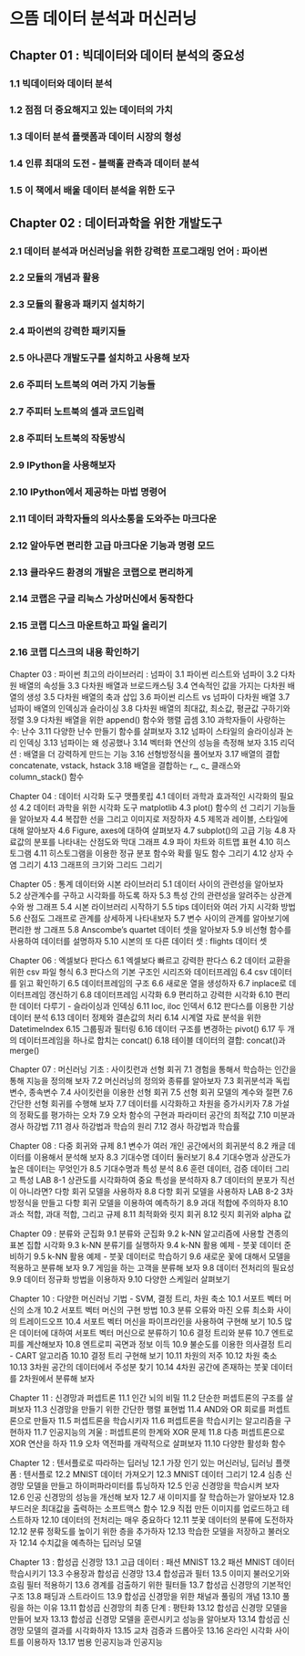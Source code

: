 # 으뜸 데이터 분석과 머신러닝

## Chapter 01 : 빅데이터와 데이터 분석의 중요성
### 1.1 빅데이터와 데이터 분석
### 1.2 점점 더 중요해지고 있는 데이터의 가치
### 1.3 데이터 분석 플랫폼과 데이터 시장의 형성
### 1.4 인류 최대의 도전 - 블랙홀 관측과 데이터 분석
### 1.5 이 책에서 배울 데이터 분석을 위한 도구

## Chapter 02 : 데이터과학을 위한 개발도구
### 2.1 데이터 분석과 머신러닝을 위한 강력한 프로그래밍 언어 : 파이썬
### 2.2 모듈의 개념과 활용
### 2.3 모듈의 활용과 패키지 설치하기
### 2.4 파이썬의 강력한 패키지들
### 2.5 아나콘다 개발도구를 설치하고 사용해 보자
### 2.6 주피터 노트북의 여러 가지 기능들
### 2.7 주피터 노트북의 셀과 코드입력
### 2.8 주피터 노트북의 작동방식
### 2.9 IPython을 사용해보자
### 2.10 IPython에서 제공하는 마법 명령어
### 2.11 데이터 과학자들의 의사소통을 도와주는 마크다운
### 2.12 알아두면 편리한 고급 마크다운 기능과 명령 모드
### 2.13 클라우드 환경의 개발은 코랩으로 편리하게
### 2.14 코랩은 구글 리눅스 가상머신에서 동작한다
### 2.15 코랩 디스크 마운트하고 파일 올리기
### 2.16 코랩 디스크의 내용 확인하기

Chapter 03 : 파이썬 최고의 라이브러리 : 넘파이
3.1 파이썬 리스트와 넘파이
3.2 다차원 배열의 속성들
3.3 다차원 배열과 브로드캐스팅
3.4 연속적인 값을 가지는 다차원 배열의 생성
3.5 다차원 배열의 축과 삽입
3.6 파이썬 리스트 vs 넘파이 다차원 배열
3.7 넘파이 배열의 인덱싱과 슬라이싱
3.8 다차원 배열의 최대값, 최소값, 평균값 구하기와 정렬
3.9 다차원 배열을 위한 append() 함수와 행렬 곱셈
3.10 과학자들이 사랑하는 수: 난수
3.11 다양한 난수 만들기 함수를 살펴보자
3.12 넘파이 스타일의 슬라이싱과 논리 인덱싱
3.13 넘파이는 왜 성공했나
3.14 벡터화 연산의 성능을 측정해 보자
3.15 리덕션 : 배열을 더 강력하게 만드는 기능
3.16 선형방정식을 풀어보자
3.17 배열의 결합 concatenate, vstack, hstack
3.18 배열을 결합하는 r_, c_ 클래스와 column_stack() 함수

Chapter 04 : 데이터 시각화 도구 맷플롯립
4.1 데이터 과학과 효과적인 시각화의 필요성
4.2 데이터 과학을 위한 시각화 도구 matplotlib
4.3 plot() 함수의 선 그리기 기능들을 알아보자
4.4 복잡한 선을 그리고 이미지로 저장하자
4.5 제목과 레이블, 스타일에 대해 알아보자
4.6 Figure, axes에 대하여 살펴보자
4.7 subplot()의 고급 기능
4.8 자료값의 분포를 나타내는 산점도와 막대 그래프
4.9 파이 차트와 히트맵 표현
4.10 히스토그램
4.11 히스토그램을 이용한 정규 분포 함수와 확률 밀도 함수 그리기
4.12 상자 수염 그리기
4.13 그래프의 크기와 그리드 그리기

Chapter 05 : 통계 데이터와 시본 라이브러리
5.1 데이터 사이의 관련성을 알아보자
5.2 상관계수를 구하고 시각화를 하도록 하자
5.3 특성 간의 관련성을 알려주는 상관계수와 쌍 그래프
5.4 시본 라이브러리 시작하기
5.5 tips 데이터와 여러 가지 시각화 방법
5.6 산점도 그래프로 관계를 상세하게 나타내보자
5.7 변수 사이의 관계를 알아보기에 편리한 쌍 그래프
5.8 Anscombe’s quartet 데이터 셋을 알아보자
5.9 비선형 함수를 사용하여 데이터를 설명하자
5.10 시본의 또 다른 데이터 셋 : flights 데이터 셋

Chapter 06 : 엑셀보다 판다스
6.1 엑셀보다 빠르고 강력한 판다스
6.2 데이터 교환을 위한 csv 파일 형식
6.3 판다스의 기본 구조인 시리즈와 데이터프레임
6.4 csv 데이터를 읽고 확인하기
6.5 데이터프레임의 구조
6.6 새로운 열을 생성하자
6.7 inplace로 데이터프레임 갱신하기
6.8 데이터프레임 시각화
6.9 편리하고 강력한 시각화
6.10 편리한 데이터 다루기 - 슬라이싱과 인덱싱
6.11 loc, iloc 인덱서
6.12 판다스를 이용한 기상 데이터 분석
6.13 데이터 정제와 결손값의 처리
6.14 시계열 자료 분석을 위한 DatetimeIndex
6.15 그룹핑과 필터링
6.16 데이터 구조를 변경하는 pivot()
6.17 두 개의 데이터프레임을 하나로 합치는 concat()
6.18 테이블 데이터의 결합: concat()과 merge()

Chapter 07 : 머신러닝 기초 : 사이킷런과 선형 회귀
7.1 경험을 통해서 학습하는 인간을 통해 지능을 정의해 보자
7.2 머신러닝의 정의와 종류를 알아보자
7.3 회귀분석과 독립변수, 종속변수
7.4 사이킷런을 이용한 선형 회귀
7.5 선형 회귀 모델의 계수와 절편
7.6 간단한 선형 회귀를 수행해 보자
7.7 데이터를 시각화하고 차원을 증가시키자
7.8 가설의 정확도를 평가하는 오차
7.9 오차 함수의 구현과 파라미터 공간의 최적값
7.10 미분과 경사 하강법
7.11 경사 하강법과 학습의 원리
7.12 경사 하강법과 학습률

Chapter 08 : 다중 회귀와 규제
8.1 변수가 여러 개인 공간에서의 회귀분석
8.2 캐글 데이터를 이용해서 분석해 보자
8.3 기대수명 데이터 둘러보기
8.4 기대수명과 상관도가 높은 데이터는 무엇인가
8.5 기대수명과 특성 분석
8.6 훈련 데이터, 검증 데이터 그리고 특성
LAB 8-1 상관도를 시각화하여 중요 특성을 분석하자
8.7 데이터의 분포가 직선이 아니라면? 다항 회귀 모델을 사용하자
8.8 다항 회귀 모델을 사용하자
LAB 8-2 3차 방정식을 만들고 다항 회귀 모델을 이용하여 예측하기
8.9 과대 적합에 주의하자
8.10 과소 적합, 과대 적합, 그리고 규제
8.11 최적화와 릿지 회귀
8.12 릿지 회귀와 alpha 값

Chapter 09 : 분류와 군집화
9.1 분류와 군집화
9.2 k-NN 알고리즘에 사용할 견종의 표본 집합 시각화
9.3 k-NN 분류기를 실행하자
9.4 k-NN 활용 예제 - 붓꽃 데이터 준비하기
9.5 k-NN 활용 예제 - 붓꽃 데이터로 학습하기
9.6 새로운 꽃에 대해서 모델을 적용하고 분류해 보자
9.7 게임을 하는 고객을 분류해 보자
9.8 데이터 전처리의 필요성
9.9 데이터 정규화 방법을 이용하자
9.10 다양한 스케일러 살펴보기 

Chapter 10 : 다양한 머신러닝 기법 - SVM, 결정 트리, 차원 축소
10.1 서포트 벡터 머신의 소개
10.2 서포트 벡터 머신의 구현 방법
10.3 분류 오류와 마진 오류 최소화 사이의 트레이드오프
10.4 서포트 벡터 머신을 파이프라인을 사용하여 구현해 보기
10.5 많은 데이터에 대하여 서포트 벡터 머신으로 분류하기
10.6 결정 트리와 분류
10.7 엔트로피를 계산해보자
10.8 엔트로피 곡면과 정보 이득
10.9 불순도를 이용한 의사결정 트리 - CART 알고리즘
10.10 결정 트리 구현해 보기
10.11 차원의 저주
10.12 차원 축소
10.13 3차원 공간의 데이터에서 주성분 찾기
10.14 4차원 공간에 존재하는 붓꽃 데이터를 2차원에서 분류해 보자

Chapter 11 : 신경망과 퍼셉트론
11.1 인간 뇌의 비밀
11.2 단순한 퍼셉트론의 구조를 살펴보자
11.3 신경망을 만들기 위한 간단한 행렬 표현법
11.4 AND와 OR 회로를 퍼셉트론으로 만들자
11.5 퍼셉트론을 학습시키자
11.6 퍼셉트론을 학습시키는 알고리즘을 구현하자
11.7 인공지능의 겨울 : 퍼셉트론의 한계와 XOR 문제
11.8 다층 퍼셉트론으로 XOR 연산을 하자
11.9 오차 역전파를 개략적으로 살펴보자
11.10 다양한 활성화 함수

Chapter 12 : 텐서플로로 따라하는 딥러닝
12.1 가장 인기 있는 머신러닝, 딥러닝 플랫폼 : 텐서플로
12.2 MNIST 데이터 가져오기
12.3 MNIST 데이터 그리기
12.4 심층 신경망 모델을 만들고 하이퍼파라미터를 튜닝하자
12.5 인공 신경망을 학습시켜 보자
12.6 인공 신경망의 성능을 개선해 보자
12.7 새 이미지를 잘 학습하는가 알아보자
12.8 부드러운 최대값을 출력하는 소프트맥스 함수
12.9 직접 만든 이미지를 업로드하고 테스트하자
12.10 데이터의 전처리는 매우 중요하다
12.11 붓꽃 데이터의 분류에 도전하자
12.12 분류 정확도를 높이기 위한 층을 추가하자
12.13 학습한 모델을 저장하고 불러오자
12.14 수치값을 예측하는 딥러닝 모델

Chapter 13 : 합성곱 신경망
13.1 고급 데이터 : 패션 MNIST
13.2 패션 MNIST 데이터 학습시키기
13.3 수용장과 합성곱 신경망
13.4 합성곱과 필터
13.5 이미지 불러오기와 흐림 필터 적용하기
13.6 경계를 검출하기 위한 필터들
13.7 합성곱 신경망의 기본적인 구조
13.8 패딩과 스트라이드
13.9 합성곱 신경망을 위한 채널과 풀링의 개념
13.10 풀링을 하는 이유
13.11 합성곱 신경망의 최종 단계 : 평탄화
13.12 합성곱 신경망 모델을 만들어 보자
13.13 합성곱 신경망 모델을 훈련시키고 성능을 알아보자
13.14 합성곱 신경망 모델의 결과를 시각화하자
13.15 교차 검증과 드롭아웃
13.16 온라인 시각화 사이트를 이용하자
13.17 범용 인공지능과 인공지능
